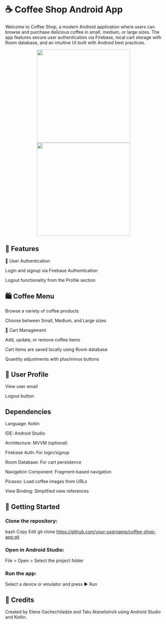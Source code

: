 # ☕ Coffee Shop Android App
Welcome to Coffee Shop, a modern Android application where users can browse and purchase delicious coffee in small, medium, or large sizes. The app features secure user authentication via Firebase, local cart storage with Room database, and an intuitive UI built with Android best practices.

<p align="center">
  <img src="https://github.com/user-attachments/assets/d00c25e2-3f90-4770-9a74-97ebf9783b20" width="300" />
  <img src="https://github.com/user-attachments/assets/701bdc53-68f3-47b2-b7e6-a71a65b9d20a" width="300" />
</p>

## 📱 Features
🔐 User Authentication

Login and signup via Firebase Authentication

Logout functionality from the Profile section

## 🛍️ Coffee Menu

Browse a variety of coffee products

Choose between Small, Medium, and Large sizes

🛒 Cart Management

Add, update, or remove coffee items

Cart items are saved locally using Room database

Quantity adjustments with plus/minus buttons

## 👤 User Profile

View user email

Logout button

## Dependencies
Language: Kotlin

IDE: Android Studio

Architecture: MVVM (optional)

Firebase Auth: For login/signup

Room Database: For cart persistence

Navigation Component: Fragment-based navigation

Picasso: Load coffee images from URLs

View Binding: Simplified view references

## 🚀 Getting Started
### Clone the repository:

bash
Copy
Edit
git clone https://github.com/your-username/coffee-shop-app.git
### Open in Android Studio:

File > Open > Select the project folder

### Run the app:

Select a device or emulator and press ▶️ Run

## 🙌 Credits
Created by Elene Gachechiladze and Tatu Atanelishvili using Android Studio and Kotlin.
